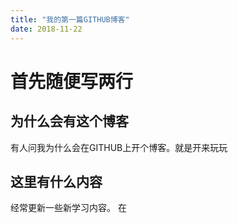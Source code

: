 ```yaml
---
title: "我的第一篇GITHUB博客"
date: 2018-11-22
---
```

# 首先随便写两行

## 为什么会有这个博客
  有人问我为什么会在GITHUB上开个博客。就是开来玩玩
  
## 这里有什么内容
  经常更新一些新学习内容。
在
